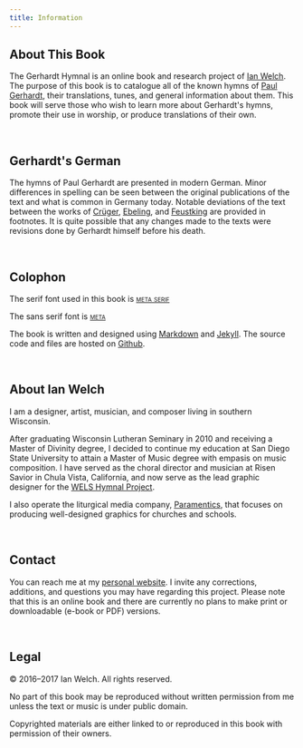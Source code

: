 ```yaml
---
title: Information
---
```


## About This Book

The Gerhardt Hymnal is an online book and research project of [Ian Welch](http://ianmwelch.com). The purpose of this book is to catalogue all of the known hymns of [Paul Gerhardt](/authors/gerhardt), their translations, tunes, and general information about them. This book will serve those who wish to learn more about Gerhardt's hymns, promote their use in worship, or produce translations of their own.

<br>

## Gerhardt's German

The hymns of Paul Gerhardt are presented in modern German. Minor differences in spelling can be seen between the original publications of the text and what is common in Germany today. Notable deviations of the text between the works of [Crüger](/authors/crüger), [Ebeling](/authors/ebeling), and [Feustking](/authors/feustking) are provided in footnotes. It is quite possible that any changes made to the texts were revisions done by Gerhardt himself before his death.

<br>

## Colophon

The serif font used in this book is <span style="font-variant:small-caps;">[meta serif](https://www.fontshop.com/families/ff-meta-serif)</span>

The sans serif font is <span style="font-variant:small-caps;">[meta](https://www.fontshop.com/families/ff-meta)</span>

The book is written and designed using [Markdown](https://daringfireball.net/projects/markdown/) and [Jekyll](https://jekyllrb.com). The source code and files are hosted on [Github](https://github.com/ianmwelch/GerhardtHymns).

<br>

## About Ian Welch

I am a designer, artist, musician, and composer living in southern Wisconsin.

After graduating Wisconsin Lutheran Seminary in 2010 and receiving a Master of Divinity degree, I decided to continue my education at San Diego State University to attain a Master of Music degree with empasis on music composition. I have served as the choral director and musician at Risen Savior in Chula Vista, California, and now serve as the lead graphic designer for the [WELS Hymnal Project](http://welshymnal.com). 

I also operate the liturgical media company, [Paramentics](http://paramentics.com), that focuses on producing well-designed graphics for churches and schools.

<br>

## Contact

You can reach me at my [personal website](http://ianmwelch.com/contact). I invite any corrections, additions, and questions you may have regarding this project. Please note that this is an online book and there are currently no plans to make print or downloadable (e-book or PDF) versions. 

<br>

## Legal

© 2016–2017 Ian Welch. All rights reserved.

No part of this book may be re­pro­duced with­out writ­ten per­mis­sion from me unless the text or music is under public domain. 

Copy­righted ma­te­ri­als are either linked to or re­pro­duced in this book with per­mis­sion of their own­ers.

<br>








​			
​		